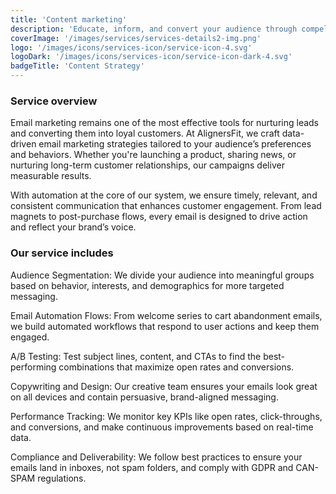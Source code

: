 ```yaml
---
title: 'Content marketing'
description: 'Educate, inform, and convert your audience through compelling, high-quality content aligned with your business goals.'
coverImage: '/images/services/services-details2-img.png'
logo: '/images/icons/services-icon/service-icon-4.svg'
logoDark: '/images/icons/services-icon/service-icon-dark-4.svg'
badgeTitle: 'Content Strategy'
---
```


### Service overview

Email marketing remains one of the most effective tools for nurturing leads and converting them into loyal customers. At AlignersFit, we craft data-driven email marketing strategies tailored to your audience’s preferences and behaviors. Whether you're launching a product, sharing news, or nurturing long-term customer relationships, our campaigns deliver measurable results.

With automation at the core of our system, we ensure timely, relevant, and consistent communication that enhances customer engagement. From lead magnets to post-purchase flows, every email is designed to drive action and reflect your brand’s voice.

### Our service includes

Audience Segmentation: We divide your audience into meaningful groups based on behavior, interests, and demographics for more targeted messaging.

Email Automation Flows: From welcome series to cart abandonment emails, we build automated workflows that respond to user actions and keep them engaged.

A/B Testing: Test subject lines, content, and CTAs to find the best-performing combinations that maximize open rates and conversions.

Copywriting and Design: Our creative team ensures your emails look great on all devices and contain persuasive, brand-aligned messaging.

Performance Tracking: We monitor key KPIs like open rates, click-throughs, and conversions, and make continuous improvements based on real-time data.

Compliance and Deliverability: We follow best practices to ensure your emails land in inboxes, not spam folders, and comply with GDPR and CAN-SPAM regulations.
